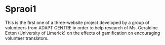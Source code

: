 # Spraoi1
This is the first one of a three-website project developed by a group of volunteers from ADAPT CENTRE in order to help research of Ms. Geraldine Exton (University of Limerick) on the effects of gamification on encouraging volunteer translators.
